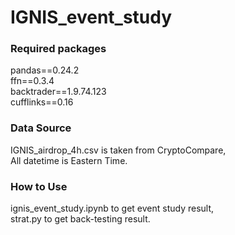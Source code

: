 # IGNIS_event_study

### Required packages
pandas==0.24.2 <br/>
ffn==0.3.4 <br/>
backtrader==1.9.74.123 <br/>
cufflinks==0.16 <br/> 

### Data Source
IGNIS_airdrop_4h.csv is taken from CryptoCompare, <br/>
All datetime is Eastern Time.

### How to Use
ignis_event_study.ipynb to get event study result, <br/>
strat.py to get back-testing result.
